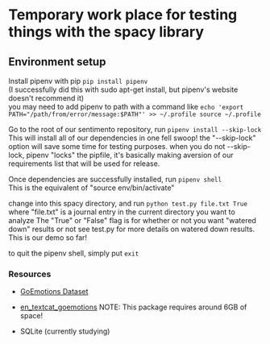 # Temporary work place for testing things with the spacy library

## Environment setup

Install pipenv with pip `pip install pipenv`  
(I successfully did this with sudo apt-get install, but pipenv's website doesn't recommend it)   
you may need to add pipenv to path with a command like `echo 'export PATH="/path/from/error/message:$PATH"' >> ~/.profile
source ~/.profile`

Go to the root of our sentimento repository, run `pipenv install --skip-lock`  
This will install all of our dependencies in one fell swoop!
the "--skip-lock" option will save some time for testing purposes. when you do not --skip-lock, pipenv "locks" the pipfile, it's basically making aversion of our requirements list that will be used for release.

Once dependencies are successfully installed, run `pipenv shell`  
This is the equivalent of "source env/bin/activate"

change into this spacy directory, and run
`python test.py file.txt True`  
where "file.txt" is a journal entry in the current directory you want to analyze
The "True" or "False" flag is for whether or not you want "watered down" results or not see test.py for more details on watered down results. This is our demo so far!

to quit the pipenv shell, simply put `exit`

### Resources
* [GoEmotions Dataset](https://github.com/google-research/google-research/tree/master/goemotions)

* [en_textcat_goemotions](https://huggingface.co/explosion/en_textcat_goemotions?text=I+like+you.+I+love+you) NOTE: This package requires around 6GB of space!

* SQLite (currently studying)

